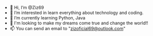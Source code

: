 - 👋 Hi, I’m @Ziz69
- 👀 I’m interested in learn everything about technology and coding.
- 🌱 I’m currently learning Python, Java
- 💞️ I'm looking to make my dreams come true and change the world!!
- 📫 You can send an email to "zizoficial69@outlook.com" 

<!---
Ziz69/Ziz69 is a ✨ special ✨ repository because its `README.md` (this file) appears on your GitHub profile.
You can click the Preview link to take a look at your changes.
--->
